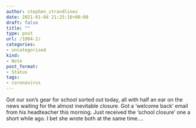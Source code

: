 ```yaml
---
author: stephen_strandlines
date: 2021-01-04 21:25:16+00:00
draft: false
title: ""
type: post
url: /1084-2/
categories:
- uncategorised
kind:
- Note
post_format:
- Status
tags:
- coronavirus
---
```


Got our son’s gear for school sorted out today, all with half an ear on the news waiting for the almost inevitable closure. Got a ‘welcome back’ email from his headteacher this morning. Just received the ‘school closure’ one a short while ago. I bet she wrote both at the same time….
